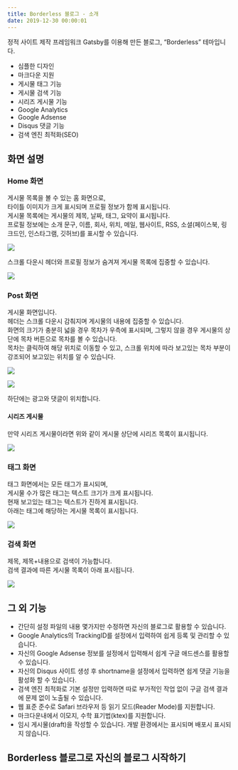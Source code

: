 ```yaml
---
title: Borderless 블로그 - 소개
date: 2019-12-30 00:00:01
---
```


정적 사이트 제작 프레임워크 Gatsby를 이용해 만든 블로그, “Borderless” 테마입니다.

- 심플한 디자인
- 마크다운 지원
- 게시물 태그 기능
- 게시물 검색 기능
- 시리즈 게시물 기능
- Google Analytics
- Google Adsense
- Disqus 댓글 기능
- 검색 엔진 최적화(SEO)

## 화면 설명

### Home 화면

게시물 목록을 볼 수 있는 홈 화면으로,  
타이틀 이미지가 크게 표시되며 프로필 정보가 함께 표시됩니다.  
게시물 목록에는 게시물의 제목, 날짜, 태그, 요약이 표시됩니다.  
프로필 정보에는 소개 문구, 이름, 회사, 위치, 메일, 웹사이트, RSS, 소셜(페이스북, 링크드인, 인스타그램, 깃허브)를 표시할 수 있습니다.  

![](DraggedImage.png)

스크롤 다운시 헤더와 프로필 정보가 숨겨져 게시물 목록에 집중할 수 있습니다.

![](DraggedImage-1.png)

### Post 화면

게시물 화면입니다.  
헤더는 스크롤 다운시 감춰지며 게시물의 내용에 집중할 수 있습니다.  
화면의 크기가 충분히 넓을 경우 목차가 우측에 표시되며, 그렇지 않을 경우 게시물의 상단에 목차 버튼으로 목차를 볼 수 있습니다.  
목차는 클릭하여 해당 위치로 이동할 수 있고, 스크롤 위치에 따라 보고있는 목차 부분이 강조되어 보고있는 위치를 알 수 있습니다.  

![](DraggedImage-2.png)

![](DraggedImage-3.png)

하단에는 광고와 댓글이 위치합니다.

#### 시리즈 게시물

만약 시리즈 게시물이라면 위와 같이 게시물 상단에 시리즈 목록이 표시됩니다.

![](DraggedImage-4.png)

### 태그 화면

태그 화면에서는 모든 태그가 표시되며,  
게시물 수가 많은 태그는 텍스트 크기가 크게 표시됩니다.  
현재 보고있는 태그는 텍스트가 진하게 표시됩니다.  
아래는 태그에 해당하는 게시물 목록이 표시됩니다.  

![](DraggedImage-5.png)

### 검색 화면

제목, 제목+내용으로 검색이 가능합니다.  
검색 결과에 따른 게시물 목록이 아래 표시됩니다.

![](DraggedImage-6.png)


## 그 외 기능

- 간단히 설정 파일의 내용 몇가지만 수정하면 자신의 블로그로 활용할 수 있습니다.
- Google Analytics의 TrackingID를 설정에서 입력하여 쉽게 등록 및 관리할 수 있습니다.
- 자신의 Google Adsense 정보를 설정에서 입력해서 쉽게 구글 애드센스를 활용할 수 있습니다.
- 자신의 Disqus 사이트 생성 후 shortname을 설정에서 입력하면 쉽게 댓글 기능을 활성화 할 수 있습니다.
- 검색 엔진 최적화로 기본 설정만 입력하면 따로 부가적인 작업 없이 구글 검색 결과에 문제 없이 노출될 수 있습니다.
- 웹 표준 준수로 Safari 브라우저 등 읽기 모드(Reader Mode)를 지원합니다.
- 마크다운내에서 이모지, 수학 표기법(ktex)를 지원합니다.
- 임시 게시물(draft)을 작성할 수 있습니다. 개발 환경에서는 표시되며 배포시 표시되지 않습니다.

## Borderless 블로그로 자신의 블로그 시작하기
